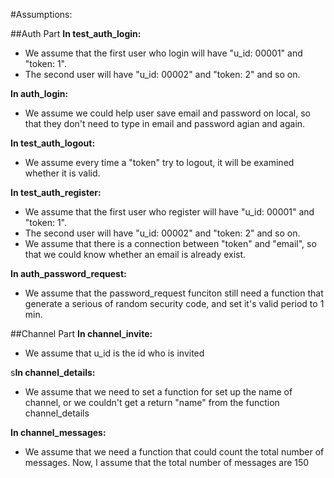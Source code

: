 #Assumptions:

##Auth Part 
**In test_auth_login:**
* We  assume that the first user who login will have "u_id: 00001" and "token: 1". 
* The second user will have "u_id: 00002" and "token: 2" and so on. 

**In auth_login:**
* We assume we could help user save email and password on local, so that they don't need to type in email and password agian and again.

**In test_auth_logout:**
* We assume every time a "token" try to logout, it will be examined whether it is valid.

**In test_auth_register:**
* We assume that the first user who register will have "u_id: 00001" and "token: 1". 
* The second user will have "u_id: 00002" and "token: 2" and so on.
* We assume that there is a connection between "token" and "email", so that we could know whether an email is already exist.

**In auth_password_request:**
* We assume that the password_request funciton still need a function that generate a serious of random security code, and set it's valid period to 1 min.

 ##Channel Part 
**In channel_invite:**
* We assume that u_id is the id who is invited  

s**In channel_details:**
* We assume that we need to set a function for set up the name of channel, or we couldn't get a return "name" from the function channel_details

**In channel_messages:**
* We assume that we need a function that could count the total number of messages. Now, I assume that the total number of messages are 150

